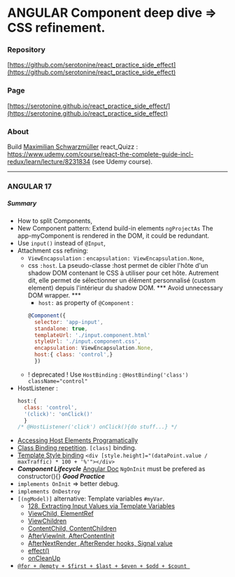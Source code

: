 # ANGULAR Component deep dive => CSS refinement.
### Repository
[https://github.com/serotonine/react_practice_side_effect](https://github.com/serotonine/react_practice_side_effect)

### Page
[https://serotonine.github.io/react_practice_side_effect/](https://serotonine.github.io/react_practice_side_effect)

### About
Build [Maximilian Schwarzmüller](https://www.udemy.com/user/maximilian-schwarzmuller) react_Quizz : https://www.udemy.com/course/react-the-complete-guide-incl-redux/learn/lecture/8231834 (see Udemy course).

***

### ANGULAR 17 
##### Summary
- How to split Components,
- New Component pattern: Extend build-in elements `ngProjectAs`
The app-myComponent is rendered in the DOM, it could be redundant.
- Use `input()` instead of `@Input`,
- Attachment css refining: 
  - `ViewEncapsulation` : `encapsulation: ViewEncapsulation.None`,
  - css `:host`. La pseudo-classe :host permet de cibler l'hôte d'un shadow DOM contenant le CSS à utiliser pour cet hôte. Autrement dit, elle permet de sélectionner un élément personnalisé (custom element) depuis l'intérieur du shadow DOM. *** Avoid unnecessary DOM wrapper. ***
    - `host:` as property of `@Component` : 
    ```js
    @Component({ 
      selector: 'app-input',
      standalone: true,
      templateUrl: './input.component.html'
      styleUrl: './input.component.css',
      encapsulation: ViewEncapsulation.None,
      host:{ class: 'control',}
      })
    ```
  - ! deprecated ! Use `HostBinding` : `@HostBinding('class') className="control"`
- HostListener : 
  ```js
  host:{
    class: 'control',
    '(click)': 'onClick()'
    }
  /* @HostListener('click') onClick(){do stuff...} */
  ```
- [Accessing Host Elements Programatically](https://www.udemy.com/course/the-complete-guide-to-angular-2/learn/lecture/44115640)
- [Class Binding repetition](https://www.udemy.com/course/the-complete-guide-to-angular-2/learn/lecture/44115648).
`[class]` binding.
- [Template Style binding](https://www.udemy.com/course/the-complete-guide-to-angular-2/learn/lecture/44115650)
`<div [style.height]="(dataPoint.value / maxTraffic) * 100 + '%'"></div>`
- ***Component Lifecycle***
[Angular Doc](https://angular.dev/guide/components/lifecycle)
`NgOnInit` must be prefered as constructor(){} ***Good Practice***
- `implements OnInit` => better debug.
- `implements OnDestroy`
- `[(ngModel)]` alternative: Template variables `#myVar`.
  - [128. Extracting Input Values via Template Variables](https://www.udemy.com/course/the-complete-guide-to-angular-2/learn/lecture/44115704#questions/22068585)
  - [ViewChild, ElementRef](https://www.udemy.com/course/the-complete-guide-to-angular-2/learn/lecture/44115716)
  - [ViewChildren](https://www.udemy.com/course/the-complete-guide-to-angular-2/learn/lecture/44115718)
  - [ContentChild, ContentChildren](https://www.udemy.com/course/the-complete-guide-to-angular-2/learn/lecture/44115738)
  - [AfterViewInit, AfterContentInit](https://www.udemy.com/course/the-complete-guide-to-angular-2/learn/lecture/44115756)
  - [AfterNextRender ,AfterRender hooks, Signal value](https://www.udemy.com/course/the-complete-guide-to-angular-2/learn/lecture/44115766)
  - [ effect()](https://www.udemy.com/course/the-complete-guide-to-angular-2/learn/lecture/44115772)
  - [ onCleanUp](https://www.udemy.com/course/the-complete-guide-to-angular-2/learn/lecture/44127674)
- [`@for + @empty + $first + $last + $even + $odd + $count `](https://www.udemy.com/course/the-complete-guide-to-angular-2/learn/lecture/44115798)